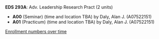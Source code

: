 **EDS 293A**: Adv. Leadership Research Pract (2 units)

- **A00** (Seminar) (time and location TBA) by Daly, Alan J. (A07522151)
- **A01** (Practicum) (time and location TBA) by Daly, Alan J. (A07522151)

[Enrollment numbers over time](./EDS293A.tsv)
